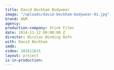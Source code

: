 ```yaml
---
title: David Beckham Bodywear
image: "/uploads/david-beckham-bodywear-01.jpg"
brand: H&M
agency:
production-company: Stink Films
date: 2014-11-12 00:00:00 Z
director: Nicolas Winding Refn
with: David Beckham
imdb:
video: 281611631
layout: project
is-in-production: 
---
```


